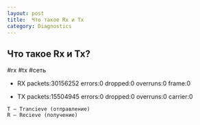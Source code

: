 ```yaml
---
layout: post
title:  Что такое Rx и Tx
category: Diagnostics
---
```


## Что такое Rx и Tx?

#rx #tx #сеть

- RX packets:30156252 errors:0 dropped:0 overruns:0 frame:0

- TX packets:15504945 errors:0 dropped:0 overruns:0 carrier:0
```
T — Trancieve (отправление)
R — Recieve (получение)
```
